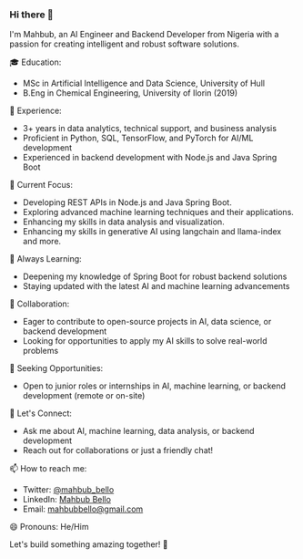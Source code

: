 ### Hi there 👋

I'm Mahbub, an AI Engineer and Backend Developer from Nigeria with a passion for creating intelligent and robust software solutions.

🎓 Education:
- MSc in Artificial Intelligence and Data Science, University of Hull
- B.Eng in Chemical Engineering, University of Ilorin (2019)

💼 Experience:
- 3+ years in data analytics, technical support, and business analysis
- Proficient in Python, SQL, TensorFlow, and PyTorch for AI/ML development
- Experienced in backend development with Node.js and Java Spring Boot

🔭 Current Focus:
- Developing REST APIs in Node.js and Java Spring Boot.
- Exploring advanced machine learning techniques and their applications.
- Enhancing my skills in data analysis and visualization.
- Enhancing my skills in generative AI using langchain and llama-index and more.

🌱 Always Learning:
- Deepening my knowledge of Spring Boot for robust backend solutions
- Staying updated with the latest AI and machine learning advancements

👯 Collaboration:
- Eager to contribute to open-source projects in AI, data science, or backend development
- Looking for opportunities to apply my AI skills to solve real-world problems

🤝 Seeking Opportunities:
- Open to junior roles or internships in AI, machine learning, or backend development (remote or on-site)

💬 Let's Connect:
- Ask me about AI, machine learning, data analysis, or backend development
- Reach out for collaborations or just a friendly chat!

📫 How to reach me:
- Twitter: [@mahbub_bello](https://twitter.com/mahbub_bello)
- LinkedIn: [Mahbub Bello](https://www.linkedin.com/in/mahbub-bello/)
- Email: mahbubbello@gmail.com

😄 Pronouns: He/Him

Let's build something amazing together! 🚀
